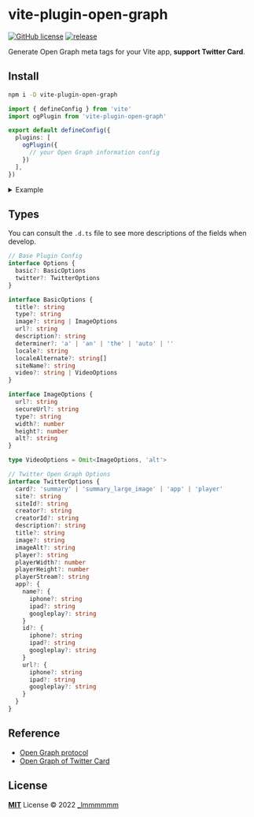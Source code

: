 # vite-plugin-open-graph

[![GitHub license](https://img.shields.io/github/license/Lmmmmmm-bb/vite-plugin-open-graph)](https://github.com/Lmmmmmm-bb/vite-plugin-open-graph/blob/main/LICENSE)
[![release](https://img.shields.io/github/v/release/Lmmmmmm-bb/vite-plugin-open-graph)](https://github.com/Lmmmmmm-bb/vite-plugin-open-graph/releases)

Generate Open Graph meta tags for your Vite app, **support Twitter Card**.

## Install

```bash
npm i -D vite-plugin-open-graph
```

```ts
import { defineConfig } from 'vite'
import ogPlugin from 'vite-plugin-open-graph'

export default defineConfig({
  plugins: [
    ogPlugin({
      // your Open Graph information config
    })
  ],
})
```

<details>
<summary>Example</summary>

```ts
import { defineConfig } from 'vite'
import ogPlugin from 'vite-plugin-open-graph'
import type { Options } from 'vite-plugin-open-graph'

const ogOptions: Options = {
  basic: {
    url: 'https://lmmmmmm.me',
    title: '_lmmmmmm',
    type: 'image.png',
    image: 'https://lmmmmmm.me/avatar.png',
    determiner: 'auto',
    description: '_lmmmmmm, Front-end Developer.',
    locale: 'zh_CN',
    localeAlternate: ['fr_FR', 'es_ES'],
    siteName: '_lmmmmmm',
    audio: {
      url: 'audio url',
      secureUrl: 'audio secure url',
      type: 'video.movie',
    },
    video: 'video meta',
  },
  twitter: {
    image: 'https://lmmmmmm.me/avatar.png',
    imageAlt: 'twitter image alt',
    player: 'player',
    playerWidth: 1200,
    playerHeight: 600,
    playerStream: 'player stream',
    app: {
      name: {
        iphone: 'iphone name',
        ipad: 'ipad name',
        googleplay: 'google play name',
      },
      id: {
        iphone: 'iphone url',
        ipad: 'ipad url',
        googleplay: 'google play url',
      },
      url: {
        iphone: 'iphone url',
        ipad: 'ipad url',
        googleplay: 'google play url',
      },
    },
  },
}

export default defineConfig({
  plugins: [ogPlugin(ogOptions)],
})
```

```html
<!-- this config will generated inside html head tag -->
<meta name="og:url" content="https://lmmmmmm.me">
<meta name="og:title" content="_lmmmmmm">
<meta name="og:type" content="image.png">
<meta name="og:image" content="https://lmmmmmm.me/avatar.png">
<meta name="og:determiner" content="auto">
<meta name="og:description" content="_lmmmmmm, Front-end Developer.">
<meta name="og:locale" content="zh_CN">
<meta name="og:locale:alternate" content="fr_FR">
<meta name="og:locale:alternate" content="es_ES">
<meta name="og:site_name" content="_lmmmmmm">
<meta name="og:audio:url" content="audio url">
<meta name="og:audio:secure_url" content="audio secure url">
<meta name="og:audio:type" content="video.movie">
<meta name="og:video" content="video meta">
<meta name="twitter:image" content="https://lmmmmmm.me/avatar.png">
<meta name="twitter:image:alt" content="twitter image alt">
<meta name="twitter:player" content="player">
<meta name="twitter:player:width" content="1200">
<meta name="twitter:player:height" content="600">
<meta name="twitter:player:stream" content="player stream">
<meta name="twitter:app:name:iphone" content="iphone name">
<meta name="twitter:app:name:ipad" content="ipad name">
<meta name="twitter:app:name:googleplay" content="google play name">
<meta name="twitter:app:id:iphone" content="iphone url">
<meta name="twitter:app:id:ipad" content="ipad url">
<meta name="twitter:app:id:googleplay" content="google play url">
<meta name="twitter:app:url:iphone" content="iphone url">
<meta name="twitter:app:url:ipad" content="ipad url">
<meta name="twitter:app:url:googleplay" content="google play url">
```
</details>

## Types

You can consult the `.d.ts` file to see more descriptions of the fields when develop.

```ts
// Base Plugin Config
interface Options {
  basic?: BasicOptions
  twitter?: TwitterOptions
}

interface BasicOptions {
  title?: string
  type?: string
  image?: string | ImageOptions
  url?: string
  description?: string
  determiner?: 'a' | 'an' | 'the' | 'auto' | ''
  locale?: string
  localeAlternate?: string[]
  siteName?: string
  video?: string | VideoOptions
}
```

```ts
interface ImageOptions {
  url?: string
  secureUrl?: string
  type?: string
  width?: number
  height?: number
  alt?: string
}

type VideoOptions = Omit<ImageOptions, 'alt'>
```

```ts
// Twitter Open Graph Options
interface TwitterOptions {
  card?: 'summary' | 'summary_large_image' | 'app' | 'player'
  site?: string
  siteId?: string
  creator?: string
  creatorId?: string
  description?: string
  title?: string
  image?: string
  imageAlt?: string
  player?: string
  playerWidth?: number
  playerHeight?: number
  playerStream?: string
  app?: {
    name?: {
      iphone?: string
      ipad?: string
      googleplay?: string
    }
    id?: {
      iphone?: string
      ipad?: string
      googleplay?: string
    }
    url?: {
      iphone?: string
      ipad?: string
      googleplay?: string
    }
  }
}
```

## Reference

- [Open Graph protocol](https://ogp.me/)
- [Open Graph of Twitter Card](https://developer.twitter.com/en/docs/twitter-for-websites/cards/overview/abouts-cards)

## License

[**MIT**](./LICENSE) License © 2022 [\_lmmmmmm](https://github.com/Lmmmmmm-bb)
